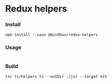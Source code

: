 # Redux helpers

### Install
```shell
npm install --save @mindbox/redux-helpers
```

### Usage
```typescript
```


### Build
```shell
tsc ts/helpers.ts --outDir ./js/ --target es5
```
